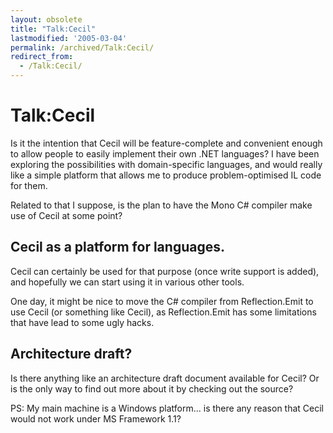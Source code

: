 ```yaml
---
layout: obsolete
title: "Talk:Cecil"
lastmodified: '2005-03-04'
permalink: /archived/Talk:Cecil/
redirect_from:
  - /Talk:Cecil/
---
```


Talk:Cecil
==========

Is it the intention that Cecil will be feature-complete and convenient enough to allow people to easily implement their own .NET languages? I have been exploring the possibilities with domain-specific languages, and would really like a simple platform that allows me to produce problem-optimised IL code for them.

Related to that I suppose, is the plan to have the Mono C\# compiler make use of Cecil at some point?

Cecil as a platform for languages.
----------------------------------

Cecil can certainly be used for that purpose (once write support is added), and hopefully we can start using it in various other tools.

One day, it might be nice to move the C\# compiler from Reflection.Emit to use Cecil (or something like Cecil), as Reflection.Emit has some limitations that have lead to some ugly hacks.

Architecture draft?
-------------------

Is there anything like an architecture draft document available for Cecil? Or is the only way to find out more about it by checking out the source?

PS: My main machine is a Windows platform... is there any reason that Cecil would not work under MS Framework 1.1?

